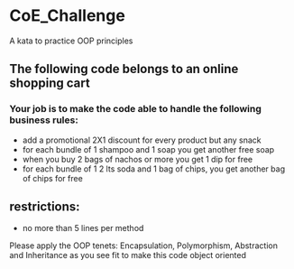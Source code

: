 # CoE_Challenge
A kata to practice OOP principles

## The following code belongs to an online shopping cart

### Your job is to make the code able to handle the following business rules:

* add a promotional 2X1 discount for every product but any snack
* for each bundle of 1 shampoo and 1 soap you get another free soap
* when you buy 2 bags of nachos or more you get 1 dip for free
* for each bundle of 1 2 lts soda and 1 bag of chips, you get another bag of chips for free

## restrictions: 
* no more than 5 lines per method

Please apply the OOP tenets: Encapsulation, Polymorphism, 
Abstraction and Inheritance as you see fit to make this code
object oriented 
